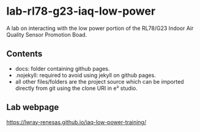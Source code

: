 # lab-rl78-g23-iaq-low-power
A lab on interacting with the low power portion of the RL78/G23 Indoor Air Quality Sensor Promotion Boad.

## Contents
- docs: folder containing github pages.
- .nojekyll: required to avoid using jekyll on github pages.
- all other files/folders are the project source which can be imported directly from git using the clone URI in e² studio.

## Lab webpage
https://lwray-renesas.github.io/iaq-low-power-training/

